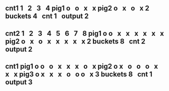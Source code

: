 cnt1  1   2   3   4
pig1  o   o   x   x
pig2  o   x   o   x
2
buckets 4   cnt 1   output 2
-------------------------------
cnt2  1   2   3   4   5   6   7   8
pig1  o  o   x   x    x   x   x    x
pig2  o   x   o   x    x   x   x    x
2
buckets 8   cnt 2   output 2
-------------------------------
cnt1
pig1  o  o   o   x    x   x   o    x
pig2  o  x   o   o    o   x   x    x
pig3  o  x   x    x    o   o  o    x
3
buckets 8   cnt 1   output 3
-------------------------------